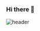 ### Hi there 👋

![header](https://capsule-render.vercel.app/api?type=wave&color=auto&height=300&section=header&text=영근&fontSize=90)
